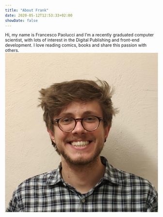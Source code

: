 ```yaml
---
title: "About Frank"
date: 2020-05-12T12:53:33+02:00
showDate: false
---
```


Hi, my name is Francesco Paolucci and I’m a recently graduated computer scientist, with lots of interest in the Digital Publishing
and front-end development. I love reading comics, books and share this passion with others. 
![Propic](/content/CVproPic.jpg)
